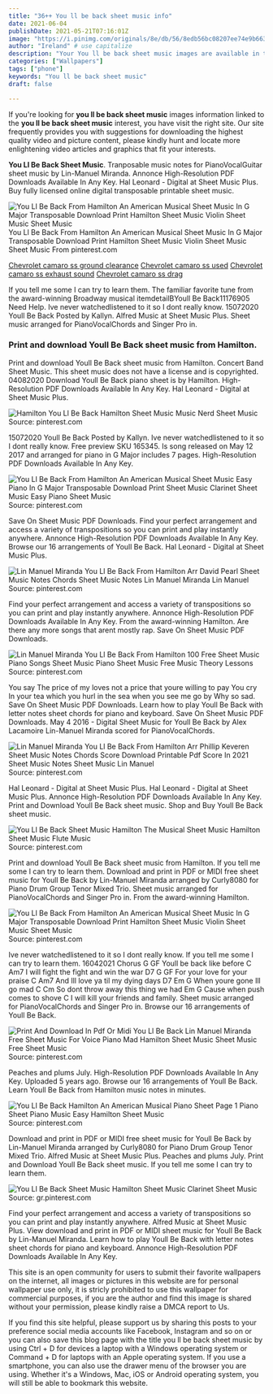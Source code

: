 ```yaml
---
title: "36++ You ll be back sheet music info"
date: 2021-06-04
publishDate: 2021-05-21T07:16:01Z
image: "https://i.pinimg.com/originals/8e/db/56/8edb56bc08207ee74e9b663f784dc14c.png"
author: "Ireland" # use capitalize
description: "Your You ll be back sheet music images are available in this site. You ll be back sheet music are a topic that is being searched for and liked by netizens today. You can Download the You ll be back sheet music files here. Get all royalty-free photos and vectors."
categories: ["Wallpapers"]
tags: ["phone"]
keywords: "You ll be back sheet music"
draft: false

---
```


If you're looking for **you ll be back sheet music** images information linked to the **you ll be back sheet music** interest, you have visit the right  site.  Our site frequently  provides you with  suggestions  for downloading  the highest  quality video and picture  content, please kindly hunt and locate more enlightening video articles and graphics  that fit your interests.

**You Ll Be Back Sheet Music**. Tranposable music notes for PianoVocalGuitar sheet music by Lin-Manuel Miranda. Annonce High-Resolution PDF Downloads Available In Any Key. Hal Leonard - Digital at Sheet Music Plus. Buy fully licensed online digital transposable printable sheet music.

![You Ll Be Back From Hamilton An American Musical Sheet Music In G Major Transposable Download Print Hamilton Sheet Music Violin Sheet Music Sheet Music](https://i.pinimg.com/originals/af/61/86/af61862c244a1444510b07f1e6a722fd.gif "You Ll Be Back From Hamilton An American Musical Sheet Music In G Major Transposable Download Print Hamilton Sheet Music Violin Sheet Music Sheet Music")
You Ll Be Back From Hamilton An American Musical Sheet Music In G Major Transposable Download Print Hamilton Sheet Music Violin Sheet Music Sheet Music From pinterest.com

[Chevrolet camaro ss ground clearance](/chevrolet-camaro-ss-ground-clearance/)
[Chevrolet camaro ss used](/chevrolet-camaro-ss-used/)
[Chevrolet camaro ss exhaust sound](/chevrolet-camaro-ss-exhaust-sound/)
[Chevrolet camaro ss drag](/chevrolet-camaro-ss-drag/)

If you tell me some I can try to learn them. The familiar favorite tune from the award-winning Broadway musical itemdetailBYoull Be Back11176905 Need Help. Ive never watchedlistened to it so I dont really know. 15072020 Youll Be Back Posted by Kallyn. Alfred Music at Sheet Music Plus. Sheet music arranged for PianoVocalChords and Singer Pro in.

### Print and download Youll Be Back sheet music from Hamilton.

Print and download Youll Be Back sheet music from Hamilton. Concert Band Sheet Music. This sheet music does not have a license and is copyrighted. 04082020 Download Youll Be Back piano sheet is by Hamilton. High-Resolution PDF Downloads Available In Any Key. Hal Leonard - Digital at Sheet Music Plus.


![Hamilton You Ll Be Back Hamilton Sheet Music Music Nerd Sheet Music](https://i.pinimg.com/originals/91/4a/3f/914a3f7d237808391fa9ccb12d0e23b9.png "Hamilton You Ll Be Back Hamilton Sheet Music Music Nerd Sheet Music")
Source: pinterest.com

15072020 Youll Be Back Posted by Kallyn. Ive never watchedlistened to it so I dont really know. Free preview SKU 165345. Is song released on May 12 2017 and arranged for piano in G Major includes 7 pages. High-Resolution PDF Downloads Available In Any Key.

![You Ll Be Back From Hamilton An American Musical Sheet Music Easy Piano In G Major Transposable Download Print Sheet Music Clarinet Sheet Music Easy Piano Sheet Music](https://i.pinimg.com/originals/01/b7/6c/01b76c43aa932235f1eab2c27e367468.gif "You Ll Be Back From Hamilton An American Musical Sheet Music Easy Piano In G Major Transposable Download Print Sheet Music Clarinet Sheet Music Easy Piano Sheet Music")
Source: pinterest.com

Save On Sheet Music PDF Downloads. Find your perfect arrangement and access a variety of transpositions so you can print and play instantly anywhere. Annonce High-Resolution PDF Downloads Available In Any Key. Browse our 16 arrangements of Youll Be Back. Hal Leonard - Digital at Sheet Music Plus.

![Lin Manuel Miranda You Ll Be Back From Hamilton Arr David Pearl Sheet Music Notes Chords Sheet Music Notes Lin Manuel Miranda Lin Manuel](https://i.pinimg.com/originals/68/57/31/6857315aa32aa98f8578e4ee833c0a33.png "Lin Manuel Miranda You Ll Be Back From Hamilton Arr David Pearl Sheet Music Notes Chords Sheet Music Notes Lin Manuel Miranda Lin Manuel")
Source: pinterest.com

Find your perfect arrangement and access a variety of transpositions so you can print and play instantly anywhere. Annonce High-Resolution PDF Downloads Available In Any Key. From the award-winning Hamilton. Are there any more songs that arent mostly rap. Save On Sheet Music PDF Downloads.

![Lin Manuel Miranda You Ll Be Back From Hamilton 100 Free Sheet Music Piano Songs Sheet Music Piano Sheet Music Free Music Theory Lessons](https://i.pinimg.com/originals/25/a3/0f/25a30fa1fd80af58367144a8825fce04.jpg "Lin Manuel Miranda You Ll Be Back From Hamilton 100 Free Sheet Music Piano Songs Sheet Music Piano Sheet Music Free Music Theory Lessons")
Source: pinterest.com

You say The price of my loves not a price that youre willing to pay You cry In your tea which you hurl in the sea when you see me go by Why so sad. Save On Sheet Music PDF Downloads. Learn how to play Youll Be Back with letter notes sheet chords for piano and keyboard. Save On Sheet Music PDF Downloads. May 4 2016 - Digital Sheet Music for Youll Be Back by Alex Lacamoire Lin-Manuel Miranda scored for PianoVocalChords.

![Lin Manuel Miranda You Ll Be Back From Hamilton Arr Phillip Keveren Sheet Music Notes Chords Score Download Printable Pdf Score In 2021 Sheet Music Notes Sheet Music Lin Manuel](https://i.pinimg.com/originals/3b/6b/0f/3b6b0f27338e73ddabbf7a858817809d.png "Lin Manuel Miranda You Ll Be Back From Hamilton Arr Phillip Keveren Sheet Music Notes Chords Score Download Printable Pdf Score In 2021 Sheet Music Notes Sheet Music Lin Manuel")
Source: pinterest.com

Hal Leonard - Digital at Sheet Music Plus. Hal Leonard - Digital at Sheet Music Plus. Annonce High-Resolution PDF Downloads Available In Any Key. Print and Download Youll Be Back sheet music. Shop and Buy Youll Be Back sheet music.

![You Ll Be Back Sheet Music Hamilton The Musical Sheet Music Hamilton Sheet Music Flute Music](https://i.pinimg.com/originals/bd/b0/3c/bdb03c8a8f0b5cbd227a8e4c1e103923.png "You Ll Be Back Sheet Music Hamilton The Musical Sheet Music Hamilton Sheet Music Flute Music")
Source: pinterest.com

Print and download Youll Be Back sheet music from Hamilton. If you tell me some I can try to learn them. Download and print in PDF or MIDI free sheet music for Youll Be Back by Lin-Manuel Miranda arranged by Curly8080 for Piano Drum Group Tenor Mixed Trio. Sheet music arranged for PianoVocalChords and Singer Pro in. From the award-winning Hamilton.

![You Ll Be Back From Hamilton An American Musical Sheet Music In G Major Transposable Download Print Hamilton Sheet Music Violin Sheet Music Sheet Music](https://i.pinimg.com/originals/af/61/86/af61862c244a1444510b07f1e6a722fd.gif "You Ll Be Back From Hamilton An American Musical Sheet Music In G Major Transposable Download Print Hamilton Sheet Music Violin Sheet Music Sheet Music")
Source: pinterest.com

Ive never watchedlistened to it so I dont really know. If you tell me some I can try to learn them. 16042021 Chorus G GF Youll be back like before C Am7 I will fight the fight and win the war D7 G GF For your love for your praise C Am7 And Ill love ya til my dying days D7 Em G When youre gone Ill go mad C Cm So dont throw away this thing we had Em G Cause when push comes to shove C I will kill your friends and family. Sheet music arranged for PianoVocalChords and Singer Pro in. Browse our 16 arrangements of Youll Be Back.

![Print And Download In Pdf Or Midi You Ll Be Back Lin Manuel Miranda Free Sheet Music For Voice Piano Mad Hamilton Sheet Music Sheet Music Free Sheet Music](https://i.pinimg.com/originals/00/a6/f3/00a6f305926de8be51891fc2c1314c66.png "Print And Download In Pdf Or Midi You Ll Be Back Lin Manuel Miranda Free Sheet Music For Voice Piano Mad Hamilton Sheet Music Sheet Music Free Sheet Music")
Source: pinterest.com

Peaches and plums July. High-Resolution PDF Downloads Available In Any Key. Uploaded 5 years ago. Browse our 16 arrangements of Youll Be Back. Learn Youll Be Back from Hamilton music notes in minutes.

![You Ll Be Back Hamilton An American Musical Piano Sheet Page 1 Piano Sheet Piano Music Easy Hamilton Sheet Music](https://i.pinimg.com/originals/e3/05/0d/e3050dbb5fa6dd5f21e19224856572a1.png "You Ll Be Back Hamilton An American Musical Piano Sheet Page 1 Piano Sheet Piano Music Easy Hamilton Sheet Music")
Source: pinterest.com

Download and print in PDF or MIDI free sheet music for Youll Be Back by Lin-Manuel Miranda arranged by Curly8080 for Piano Drum Group Tenor Mixed Trio. Alfred Music at Sheet Music Plus. Peaches and plums July. Print and Download Youll Be Back sheet music. If you tell me some I can try to learn them.

![You Ll Be Back Sheet Music Hamilton Sheet Music Clarinet Sheet Music](https://i.pinimg.com/originals/8e/db/56/8edb56bc08207ee74e9b663f784dc14c.png "You Ll Be Back Sheet Music Hamilton Sheet Music Clarinet Sheet Music")
Source: gr.pinterest.com

Find your perfect arrangement and access a variety of transpositions so you can print and play instantly anywhere. Alfred Music at Sheet Music Plus. View download and print in PDF or MIDI sheet music for Youll Be Back by Lin-Manuel Miranda. Learn how to play Youll Be Back with letter notes sheet chords for piano and keyboard. Annonce High-Resolution PDF Downloads Available In Any Key.

This site is an open community for users to submit their favorite wallpapers on the internet, all images or pictures in this website are for personal wallpaper use only, it is stricly prohibited to use this wallpaper for commercial purposes, if you are the author and find this image is shared without your permission, please kindly raise a DMCA report to Us.

If you find this site helpful, please support us by sharing this posts to your preference social media accounts like Facebook, Instagram and so on or you can also save this blog page with the title you ll be back sheet music by using Ctrl + D for devices a laptop with a Windows operating system or Command + D for laptops with an Apple operating system. If you use a smartphone, you can also use the drawer menu of the browser you are using. Whether it's a Windows, Mac, iOS or Android operating system, you will still be able to bookmark this website.

